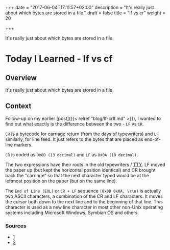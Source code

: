 +++
date = "2017-06-04T17:11:57+02:00"
description = "It's really just about which bytes are stored in a file."
draft = false
title = "lf vs cr"
weight = 20

+++

It's really just about which bytes are stored in a file.

<!--more-->

# Today I Learned - lf vs  cf

## Overview

It's really just about which bytes are stored in a file.

## Context

Follow-up on my earlier [post]({{< relref "blog/lf-crlf.md" >}}), I wanted to find out what exactly is the difference between the two - `LF` vs `CR`.

`CR` is a bytecode for carriage return (from the days of typewriters) and `LF` similarly, for line feed. It just refers to the bytes that are placed as end-of-line markers.

`CR` is coded as `0x0D (13 decimal)` and `LF` as `0x0A (10 decimal)`.

The two expressions have their roots in the old typewriters / [TTY](http://www.abouttty.com/Whatis.html). LF moved the paper up (but kept the horizontal position identical) and CR brought back the "carriage" so that the next character typed would be at the leftmost position on the paper (but on the same line).

The `End of Line (EOL)` or `CR + LF` sequence `(0x0D 0x0A, \r\n)` is actually two ASCII characters, a combination of the CR and LF characters. It moves the cursor both down to the next line and to the beginning of that line. This character is used as a new line character in most other non-Unix operating systems including Microsoft Windows, Symbian OS and others.

### Sources

* [1](http://stackoverflow.com/questions/1552749/difference-between-cr-lf-lf-and-cr-line-break-types)
* [2](https://en.wikipedia.org/wiki/Newline)
